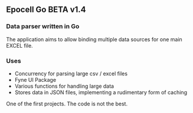 ## Epocell Go BETA v1.4

### Data parser written in Go 

The application aims to allow binding multiple data sources for one main EXCEL file.

### Uses
 - Concurrency for parsing large csv / excel files
 - Fyne UI Package
 - Various functions for handling large data
 - Stores data in JSON files, implementing a rudimentary form of caching

One of the first projects. The code is not the best.

